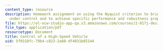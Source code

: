 ```yaml
---
content_type: resource
description: Homework assignment on using the Nyquist criterion to bring a vehicle
  under control and to achieve specific performance and robustness properties.
file: https://ol-ocw-studio-app-qa.s3.amazonaws.com/courses/2-017j-design-of-electromechanical-robotic-systems-fall-2009/5f0318fc79b4c8232a60df4031b85144_MIT2_017JF09_p36.pdf
file_type: application/pdf
resourcetype: Document
title: Control of a High-Speed Vehicle
uid: 5f0318fc-79b4-c823-2a60-df4031b85144
---
```

